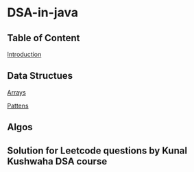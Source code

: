# DSA-in-java

## Table of Content
[Introduction](https://github.com/harshsennnn/DSA-in-java/blob/main/Introduction.md)

## Data Structues
[Arrays](https://github.com/harshsennnn/DSA-in-java/blob/main/Array.java)

[Pattens](https://github.com/harshsennnn/DSA-in-java/blob/main/Patterns.java)







## Algos





## Solution for Leetcode questions by Kunal Kushwaha DSA course
